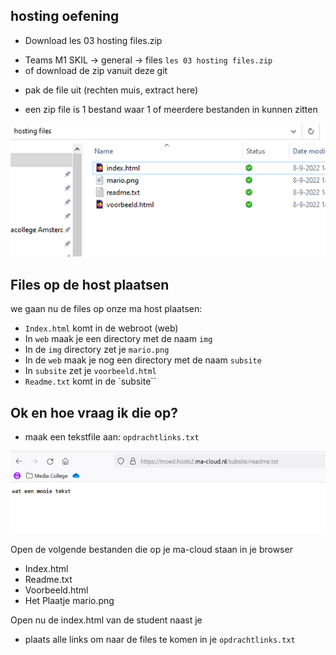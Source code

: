 ## hosting oefening


- Download les 03 hosting files.zip
* Teams M1 SKIL -> general -> files `les 03 hosting files.zip`
* of download de zip vanuit deze git

- pak de file uit (rechten muis, extract here)
* een zip file is 1 bestand waar 1 of meerdere bestanden in kunnen zitten


![files.PNG](files.PNG)

## Files op de host plaatsen

we gaan nu de files op onze ma host plaatsen:


- `Index.html` komt in de webroot (web)
- In `web` maak je een directory met de naam `img`
- In de `img` directory zet je `mario.png`
- In de `web` maak je nog een directory met de naam `subsite`
- In `subsite` zet je `voorbeeld.html`
- `Readme.txt` komt in de `subsite``


## Ok en hoe vraag ik die op?

- maak een tekstfile aan: `opdrachtlinks.txt`

![inbrowser.PNG](inbrowser.PNG)

Open de volgende bestanden die op je ma-cloud staan in je browser 

- Index.html
- Readme.txt
- Voorbeeld.html
- Het Plaatje mario.png

Open nu de index.html van de student naast je

- plaats alle links om naar de files te komen in je `opdrachtlinks.txt`


